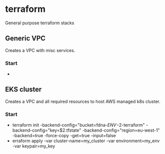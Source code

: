 # terraform
General purpose terraform stacks

## Generic VPC

Creates a VPC with misc services.

### Start
*

## EKS cluster

Creates a VPC and all required resources to host AWS managed k8s cluster.

### Start
* terraform init -backend-config="bucket=fdna-${ENV}-$2-terraform" -backend-config="key=$2.tfstate" -backend-config="region=eu-west-1" -backend=true -force-copy -get=true -input=false
* erraform apply -var cluster-name=my_cluster -var environment=my_env -var keypair=my_key
